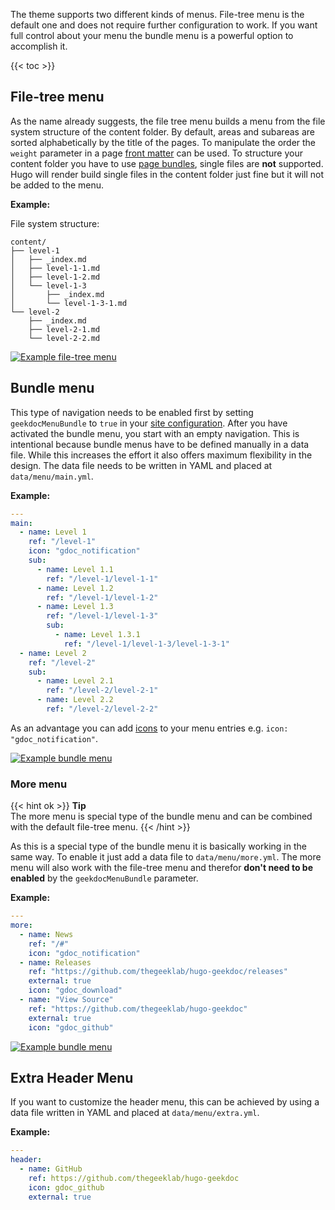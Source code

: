 The theme supports two different kinds of menus. File-tree menu is the default one and does not require further configuration to work. If you want full control about your menu the bundle menu is a powerful option to accomplish it.

{{< toc >}}

## File-tree menu

As the name already suggests, the file tree menu builds a menu from the file system structure of the content folder. By default, areas and subareas are sorted alphabetically by the title of the pages. To manipulate the order the `weight` parameter in a page [front matter](https://gohugo.io/content-management/front-matter/) can be used. To structure your content folder you have to use [page bundles](https://gohugo.io/content-management/organization/#page-bundles), single files are **not** supported. Hugo will render build single files in the content folder just fine but it will not be added to the menu.

**Example:**

File system structure:

```plain
content/
├── level-1
│   ├── _index.md
│   ├── level-1-1.md
│   ├── level-1-2.md
│   └── level-1-3
│       ├── _index.md
│       └── level-1-3-1.md
└── level-2
    ├── _index.md
    ├── level-2-1.md
    └── level-2-2.md
```

[![Example file-tree menu](/media/file-tree.png)](/media/file-tree.png)

## Bundle menu

This type of navigation needs to be enabled first by setting `geekdocMenuBundle` to `true` in your [site configuration](/usage/configuration/#site-configuration). After you have activated the bundle menu, you start with an empty navigation. This is intentional because bundle menus have to be defined manually in a data file. While this increases the effort it also offers maximum flexibility in the design. The data file needs to be written in YAML and placed at `data/menu/main.yml`.

**Example:**

```YAML
---
main:
  - name: Level 1
    ref: "/level-1"
    icon: "gdoc_notification"
    sub:
      - name: Level 1.1
        ref: "/level-1/level-1-1"
      - name: Level 1.2
        ref: "/level-1/level-1-2"
      - name: Level 1.3
        ref: "/level-1/level-1-3"
        sub:
          - name: Level 1.3.1
            ref: "/level-1/level-1-3/level-1-3-1"
  - name: Level 2
    ref: "/level-2"
    sub:
      - name: Level 2.1
        ref: "/level-2/level-2-1"
      - name: Level 2.2
        ref: "/level-2/level-2-2"
```

As an advantage you can add [icons](/features/icon-sets/) to your menu entries e.g. `icon: "gdoc_notification"`.

[![Example bundle menu](/media/bundle-menu.png)](/media/bundle-menu.png)

### More menu

{{< hint ok >}}
**Tip**\
The more menu is special type of the bundle menu and can be combined with the default file-tree menu.
{{< /hint >}}

As this is a special type of the bundle menu it is basically working in the same way. To enable it just add a data file to `data/menu/more.yml`. The more menu will also work with the file-tree menu and therefor **don't need to be enabled** by the `geekdocMenuBundle` parameter.

**Example:**

```YAML
---
more:
  - name: News
    ref: "/#"
    icon: "gdoc_notification"
  - name: Releases
    ref: "https://github.com/thegeeklab/hugo-geekdoc/releases"
    external: true
    icon: "gdoc_download"
  - name: "View Source"
    ref: "https://github.com/thegeeklab/hugo-geekdoc"
    external: true
    icon: "gdoc_github"
```

[![Example bundle menu](/media/more-menu.png)](/media/more-menu.png)

## Extra Header Menu

If you want to customize the header menu, this can be achieved by using a data file written in YAML and placed at `data/menu/extra.yml`.

**Example:**

```Yaml
---
header:
  - name: GitHub
    ref: https://github.com/thegeeklab/hugo-geekdoc
    icon: gdoc_github
    external: true
```
